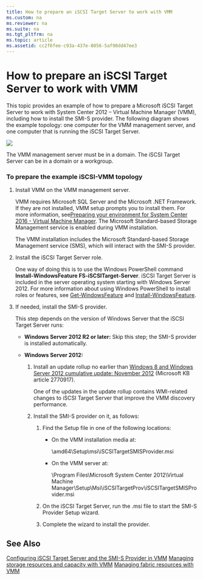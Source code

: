 ```yaml
---
title: How to prepare an iSCSI Target Server to work with VMM
ms.custom: na
ms.reviewer: na
ms.suite: na
ms.tgt_pltfrm: na
ms.topic: article
ms.assetid: cc2f6fee-c93a-437e-8056-5af90dd47ee3
---
```

# How to prepare an iSCSI Target Server to work with VMM
This topic provides an example of how to prepare a Microsoft iSCSI Target Server to work with System Center 2012 – Virtual Machine Manager (VMM), including how to install the SMI-S provider. The following diagram shows the example topology: one computer for the VMM management server, and one computer that is running the iSCSI Target Server.

![](Image/VMMiSCSI4.png)

The VMM management server must be in a domain. The iSCSI Target Server can be in a domain or a workgroup.

### To prepare the example iSCSI-VMM topology

1.  Install VMM on the VMM management server.

    VMM requires Microsoft SQL Server and the Microsoft .NET Framework. If they are not installed, VMM setup prompts you to install them. For more information, see[Preparing your environment for System Center 2016 - Virtual Machine Manager](../Deploy/Preparing-your-environment-for-System-Center-2016---Virtual-Machine-Manager.md). The Microsoft Standard-based Storage Management service is enabled during VMM installation.

    The VMM installation includes the Microsoft Standard-based Storage Management service (SMS), which will interact with the SMI-S provider.

2.  Install the iSCSI Target Server role.

    One way of doing this is to use the Windows PowerShell command **Install-WindowsFeature FS-iSCSITarget-Server**. iSCSI Target Server is included in the server operating system starting with Windows Server 2012. For more information about using Windows PowerShell to install roles or features, see [Get-WindowsFeature](http://technet.microsoft.com/library/jj205469.aspx) and [Install-WindowsFeature](http://technet.microsoft.com/library/jj205467.aspx).

3.  If needed, install the SMI-S provider.

    This step depends on the version of Windows Server that the iSCSI Target Server runs:

    -   **Windows Server 2012 R2 or later:** Skip this step; the SMI-S provider is installed automatically.

    -   **Windows Server 2012:**

        1.  Install an update rollup no earlier than [Windows 8 and Windows Server 2012 cumulative update: November 2012](http://support.microsoft.com/kb/2770917) (Microsoft KB article 2770917).

            One of the updates in the update rollup contains WMI-related changes to iSCSI Target Server that improve the VMM discovery performance.

        2.  Install the SMI-S provider on it, as follows:

            1.  Find the Setup file in one of the following locations:

                -   On the VMM installation media at:

                    \amd64\Setup\msi\iSCSITargetSMISProvider.msi

                -   On the VMM server at:

                    \Program Files\Microsoft System Center 2012\Virtual Machine Manager\Setup\Msi\iSCSITargetProv\iSCSITargetSMISProvider.msi

            2.  On the iSCSI Target Server, run the .msi file to start the SMI-S Provider Setup wizard.

            3.  Complete the wizard to install the provider.

## See Also
[Configuring iSCSI Target Server and the SMI-S Provider in VMM](Configuring-iSCSI-Target-Server-and-the-SMI-S-Provider-in-VMM.md)
[Managing storage resources and capacity with VMM](Managing-storage-resources-and-capacity-with-VMM.md)
[Managing fabric resources with VMM](Managing-fabric-resources-with-VMM.md)


